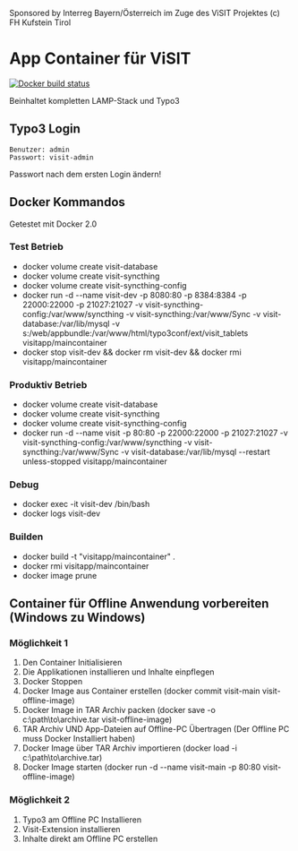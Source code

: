 Sponsored by Interreg Bayern/Österreich im Zuge des ViSIT Projektes(c) FH Kufstein Tirol# App Container für ViSIT[![Docker build status](https://img.shields.io/docker/build/visitapp/maincontainer.svg)](https://hub.docker.com/r/visitapp/maincontainer/)Beinhaltet kompletten LAMP-Stack und Typo3## Typo3 Login    Benutzer: admin    Passwort: visit-adminPasswort nach dem ersten Login ändern!## Docker Kommandos Getestet mit Docker 2.0### Test Betrieb* docker volume create visit-database* docker volume create visit-syncthing* docker volume create visit-syncthing-config* docker run -d --name visit-dev -p 8080:80 -p 8384:8384 -p 22000:22000 -p 21027:21027 -v visit-syncthing-config:/var/www/syncthing -v visit-syncthing:/var/www/Sync -v visit-database:/var/lib/mysql -v s:/web/appbundle:/var/www/html/typo3conf/ext/visit_tablets visitapp/maincontainer* docker stop visit-dev && docker rm visit-dev && docker rmi visitapp/maincontainer### Produktiv Betrieb * docker volume create visit-database* docker volume create visit-syncthing* docker volume create visit-syncthing-config* docker run -d --name visit -p 80:80 -p 22000:22000 -p 21027:21027 -v visit-syncthing-config:/var/www/syncthing -v visit-syncthing:/var/www/Sync -v visit-database:/var/lib/mysql --restart unless-stopped visitapp/maincontainer### Debug* docker exec -it visit-dev /bin/bash* docker logs visit-dev### Builden* docker build  -t "visitapp/maincontainer" .* docker rmi visitapp/maincontainer* docker image prune## Container für Offline Anwendung vorbereiten (Windows zu Windows)### Möglichkeit 11. Den Container Initialisieren2. Die Applikationen installieren und Inhalte einpflegen3. Docker Stoppen4. Docker Image aus Container erstellen (docker commit visit-main visit-offline-image)5. Docker Image in TAR Archiv packen (docker save -o c:\path\to\archive.tar visit-offline-image)6. TAR Archiv UND App-Dateien auf Offline-PC Übertragen (Der Offline PC muss Docker Installiert haben)7. Docker Image über TAR Archiv importieren (docker load -i c:\path\to\archive.tar)8. Docker Image starten (docker run -d --name visit-main -p 80:80  visit-offline-image)### Möglichkeit 21. Typo3 am Offline PC Installieren2. Visit-Extension installieren3. Inhalte direkt am Offline PC erstellen